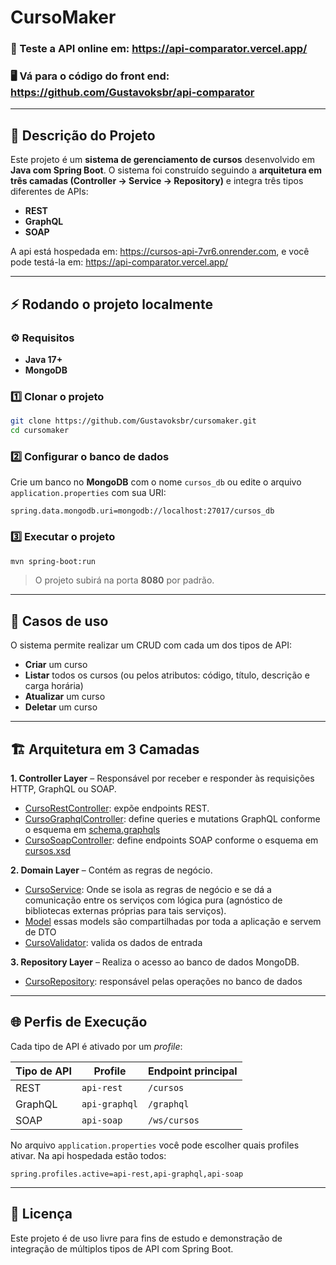 # CursoMaker

### 🧪 Teste a API online em: https://api-comparator.vercel.app/

### 🖥️ Vá para o código do front end: https://github.com/Gustavoksbr/api-comparator

---

## 🧩 Descrição do Projeto

Este projeto é um **sistema de gerenciamento de cursos** desenvolvido em **Java com Spring Boot**. O sistema foi construído seguindo a **arquitetura em três camadas (Controller → Service → Repository)** e integra três tipos diferentes de APIs:
- **REST**
- **GraphQL**
- **SOAP**

A api está hospedada em: https://cursos-api-7vr6.onrender.com, e você pode testá-la em: https://api-comparator.vercel.app/

---

## ⚡ Rodando o projeto localmente

### ⚙️ Requisitos

* **Java 17+**
* **MongoDB**

### 1️⃣ Clonar o projeto

```bash
git clone https://github.com/Gustavoksbr/cursomaker.git
cd cursomaker
```

### 2️⃣ Configurar o banco de dados

Crie um banco no **MongoDB** com o nome `cursos_db` ou edite o arquivo `application.properties` com sua URI:

```properties
spring.data.mongodb.uri=mongodb://localhost:27017/cursos_db
```

### 3️⃣ Executar o projeto

```bash
mvn spring-boot:run
```

> O projeto subirá na porta **8080** por padrão.

---
## 🚀 Casos de uso

O sistema permite realizar um CRUD com cada um dos tipos de API:

- **Criar** um curso
- **Listar** todos os cursos (ou pelos atributos: código, título, descrição e carga horária)
- **Atualizar** um curso
- **Deletar** um curso

---
## 🏗️ Arquitetura em 3 Camadas

**1. Controller Layer** – Responsável por receber e responder às requisições HTTP, GraphQL ou SOAP.

* [CursoRestController](./src/main/java/com/example/cursomaker/controller/rest/CursoRestController.java): expõe endpoints REST.
* [CursoGraphqlController](./src/main/java/com/example/cursomaker/controller/graphql/CursoGraphqlController.java): define queries e mutations GraphQL conforme o esquema em [schema.graphqls](./src/main/resources/graphql/schema.graphqls)
* [CursoSoapController](./src/main/java/com/example/cursomaker/controller/soap/CursoSoapController.java): define endpoints SOAP conforme o esquema em [cursos.xsd](./src/main/resources/cursos.xsd)

**2. Domain Layer** – Contém as regras de negócio.

* [CursoService](./src/main/java/com/example/cursomaker/domain/CursoService.java): Onde se isola as regras de negócio e se dá a comunicação entre os serviços com lógica pura (agnóstico de bibliotecas externas próprias para tais serviços).
* [Model](./src/main/java/com/example/cursomaker/domain/model) essas models são compartilhadas por toda a aplicação e servem de DTO
* [CursoValidator](src/main/java/com/example/cursomaker/domain/CursoValidator.java): valida os dados de entrada


**3. Repository Layer** – Realiza o acesso ao banco de dados MongoDB.

* [CursoRepository](./src/main/java/com/example/cursomaker/repository/CursoRepository.java): responsável pelas operações no banco de dados

---

## 🌐 Perfis de Execução

Cada tipo de API é ativado por um *profile*:

| Tipo de API | Profile       | Endpoint principal |
| ----------- | ------------- |--------------------|
| REST        | `api-rest`    | `/cursos`          |
| GraphQL     | `api-graphql` | `/graphql`         |
| SOAP        | `api-soap`    | `/ws/cursos`       |

No arquivo `application.properties` você pode escolher quais profiles ativar. Na api hospedada estão todos:

```properties
spring.profiles.active=api-rest,api-graphql,api-soap
```

---


## 🧾 Licença

Este projeto é de uso livre para fins de estudo e demonstração de integração de múltiplos tipos de API com Spring Boot.
